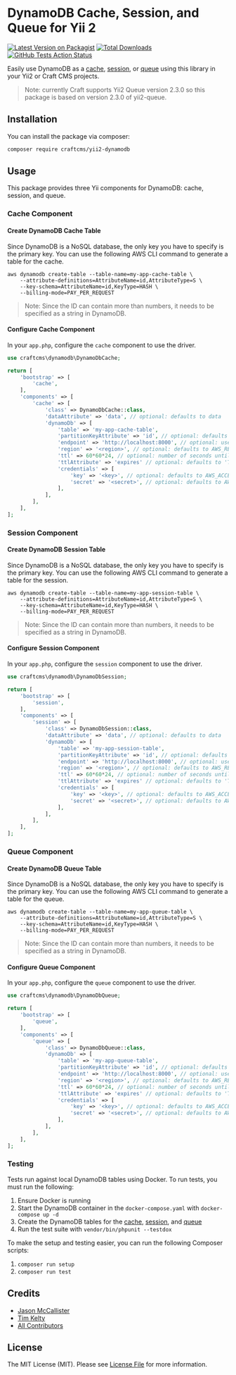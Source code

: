 # DynamoDB Cache, Session, and Queue for Yii 2

[![Latest Version on Packagist](https://img.shields.io/packagist/v/craftcms/yii2-dynamodb.svg?style=flat-square)](https://packagist.org/packages/craftcms/yii2-dynamodb)
[![Total Downloads](https://img.shields.io/packagist/dt/craftcms/yii2-dynamodb.svg?style=flat-square)](https://packagist.org/packages/craftcms/yii2-dynamodb)
[![GitHub Tests Action Status](https://img.shields.io/github/workflow/status/craftcms/yii2-dynamodb/run-tests?label=tests)](https://github.com/pixelandtonic/yii2-dynamodb/actions?query=workflow%3Aci+branch%3Amaster)

Easily use DynamoDB as a [cache](https://www.yiiframework.com/doc/guide/2.0/en/caching-overview), [session](https://www.yiiframework.com/doc/guide/2.0/en/runtime-sessions-cookies), or [queue](https://github.com/yiisoft/yii2-queue) using this library in your Yii2 or Craft CMS projects.

> Note: currently Craft supports Yii2 Queue version 2.3.0 so this package is based on version 2.3.0 of yii2-queue.

## Installation

You can install the package via composer:

```bash
composer require craftcms/yii2-dynamodb
```

## Usage

This package provides three Yii components for DynamoDB: cache, session, and queue.

### Cache Component

#### Create DynamoDB Cache Table

Since DynamoDB is a NoSQL database, the only key you have to specify is the primary key. You can use the following AWS CLI command to generate a table for the cache.

```shell script
aws dynamodb create-table --table-name=my-app-cache-table \
    --attribute-definitions=AttributeName=id,AttributeType=S \
    --key-schema=AttributeName=id,KeyType=HASH \
    --billing-mode=PAY_PER_REQUEST
```

> Note: Since the ID can contain more than numbers, it needs to be specified as a string in DynamoDB.

#### Configure Cache Component

In your `app.php`, configure the `cache` component to use the driver.

```php
use craftcms\dynamodb\DynamoDbCache;

return [
    'bootstrap' => [
        'cache',
    ],
    'components' => [
        'cache' => [
            'class' => DynamoDbCache::class,
            'dataAttribute' => 'data', // optional: defaults to data
            'dynamoDb' => [
                'table' => 'my-app-cache-table',
                'partitionKeyAttribute' => 'id', // optional: defaults to 'PK'
                'endpoint' => 'http://localhost:8000', // optional: used for local or when using DAX
                'region' => '<region>', // optional: defaults to AWS_REGION env var
                'ttl' => 60*60*24, // optional: number of seconds until items are considered expired
                'ttlAttribute' => 'expires' // optional: defaults to 'TTL' 
                'credentials' => [
                    'key' => '<key>', // optional: defaults to AWS_ACCESS_KEY_ID env var
                    'secret' => '<secret>', // optional: defaults to AWS_SECRET_ACCESS_KEY env var
                ],            
            ],
        ],
    ],
];
```

### Session Component

#### Create DynamoDB Session Table

Since DynamoDB is a NoSQL database, the only key you have to specify is the primary key. You can use the following AWS CLI command to generate a table for the session.

```shell script
aws dynamodb create-table --table-name=my-app-session-table \
    --attribute-definitions=AttributeName=id,AttributeType=S \
    --key-schema=AttributeName=id,KeyType=HASH \
    --billing-mode=PAY_PER_REQUEST
```

> Note: Since the ID can contain more than numbers, it needs to be specified as a string in DynamoDB.

#### Configure Session Component

In your `app.php`, configure the `session` component to use the driver.

```php
use craftcms\dynamodb\DynamoDbSession;

return [
    'bootstrap' => [
        'session',
    ],
    'components' => [
        'session' => [
            'class' => DynamoDbSession::class,
            'dataAttribute' => 'data', // optional: defaults to data
            'dynamoDb' => [
                'table' => 'my-app-session-table',
                'partitionKeyAttribute' => 'id', // optional: defaults to 'PK'
                'endpoint' => 'http://localhost:8000', // optional: used for local or when using DAX
                'region' => '<region>', // optional: defaults to AWS_REGION env var
                'ttl' => 60*60*24, // optional: number of seconds until items are considered expired
                'ttlAttribute' => 'expires' // optional: defaults to 'TTL' 
                'credentials' => [
                    'key' => '<key>', // optional: defaults to AWS_ACCESS_KEY_ID env var
                    'secret' => '<secret>', // optional: defaults to AWS_SECRET_ACCESS_KEY env var
                ],            
            ],
        ],
    ],
];
```

### Queue Component

#### Create DynamoDB Queue Table

Since DynamoDB is a NoSQL database, the only key you have to specify is the primary key. You can use the following AWS CLI command to generate a table for the queue.

```shell script
aws dynamodb create-table --table-name=my-app-queue-table \
    --attribute-definitions=AttributeName=id,AttributeType=S \
    --key-schema=AttributeName=id,KeyType=HASH \
    --billing-mode=PAY_PER_REQUEST
```

> Note: Since the ID can contain more than numbers, it needs to be specified as a string in DynamoDB.

#### Configure Queue Component

In your `app.php`, configure the `queue` component to use the driver.

```php
use craftcms\dynamodb\DynamoDbQueue;

return [
    'bootstrap' => [
        'queue',
    ],
    'components' => [
        'queue' => [
            'class' => DynamoDbQueue::class,
            'dynamoDb' => [
                'table' => 'my-app-queue-table',
                'partitionKeyAttribute' => 'id', // optional: defaults to 'PK'
                'endpoint' => 'http://localhost:8000', // optional: used for local or when using DAX
                'region' => '<region>', // optional: defaults to AWS_REGION env var
                'ttl' => 60*60*24, // optional: number of seconds until items are considered expired
                'ttlAttribute' => 'expires' // optional: defaults to 'TTL' 
                'credentials' => [
                    'key' => '<key>', // optional: defaults to AWS_ACCESS_KEY_ID env var
                    'secret' => '<secret>', // optional: defaults to AWS_SECRET_ACCESS_KEY env var
                ],            
            ],
        ],
    ],
];
```

### Testing

Tests run against local DynamoDB tables using Docker. To run tests, you must run the following:

1. Ensure Docker is running
2. Start the DynamoDB container in the `docker-compose.yaml` with `docker-compose up -d`
3. Create the DynamoDB tables for the [cache](#create-dynamodb-cache-table), [session](#create-dynamodb-session-table), and [queue](#create-dynamodb-queue-table)
4. Run the test suite with `vendor/bin/phpunit --testdox`

To make the setup and testing easier, you can run the following Composer scripts: 

1. `composer run setup`
2. `composer run test`

## Credits

- [Jason McCallister](https://github.com/jasonmccallister)
- [Tim Kelty](https://github.com/timkelty)
- [All Contributors](../../contributors)

## License

The MIT License (MIT). Please see [License File](LICENSE.md) for more information.
